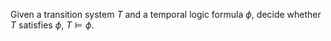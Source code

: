 Given a transition system $T$ and a temporal logic formula $\phi$, decide whether $T$ satisfies $\phi$, $T \models \phi$.
